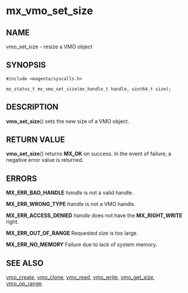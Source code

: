 # mx_vmo_set_size

## NAME

vmo_set_size - resize a VMO object

## SYNOPSIS

```
#include <magenta/syscalls.h>

mx_status_t mx_vmo_set_size(mx_handle_t handle, uint64_t size);

```

## DESCRIPTION

**vmo_set_size**() sets the new size of a VMO object.

## RETURN VALUE

**vmo_set_size**() returns **MX_OK** on success. In the event
of failure, a negative error value is returned.

## ERRORS

**MX_ERR_BAD_HANDLE**  *handle* is not a valid handle.

**MX_ERR_WRONG_TYPE**  *handle* is not a VMO handle.

**MX_ERR_ACCESS_DENIED**  *handle* does not have the **MX_RIGHT_WRITE** right.

**MX_ERR_OUT_OF_RANGE**  Requested size is too large.

**MX_ERR_NO_MEMORY**  Failure due to lack of system memory.

## SEE ALSO

[vmo_create](vmo_create.md),
[vmo_clone](vmo_clone.md),
[vmo_read](vmo_read.md),
[vmo_write](vmo_write.md),
[vmo_get_size](vmo_get_size.md),
[vmo_op_range](vmo_op_range.md).
